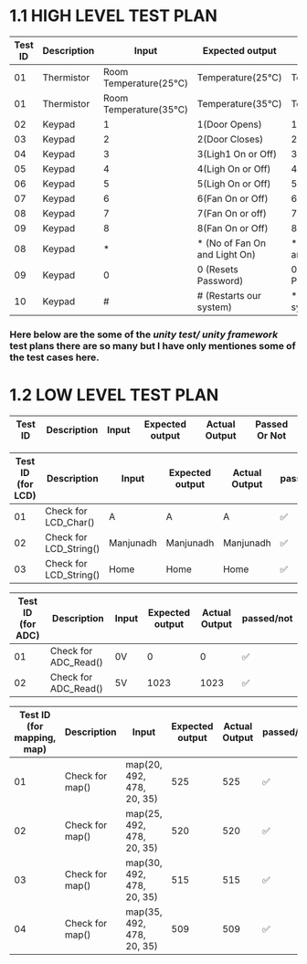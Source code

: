 # 1.1 HIGH LEVEL TEST PLAN

| Test ID | Description | Input | Expected output | Actual Output | Passed Or Not |
| --- | --- | --- | --- | --- | --- |
| 01 | Thermistor | Room Temperature(25°C) | Temperature(25°C) | Temperature(25°C) | ❌ |
| 01 | Thermistor | Room Temperature(35°C) | Temperature(35°C) | Temperature(35°C) |- [x] |
| 02 | Keypad | 1 | 1(Door Opens) | 1(Door Opens) | ✅ |
| 03 | Keypad | 2 | 2(Door Closes) | 2(Door Closes) | ✅ |
| 04 | Keypad | 3 | 3(Ligh1 On or Off) | 3(Light On or off) | ✅ |
| 05 | Keypad | 4 | 4(Ligh On or Off) | 4(Light On or off) | ✅ |
| 06 | Keypad | 5 | 5(Ligh On or Off) | 5(Light On or off) | ✅ |
| 07 | Keypad | 6 | 6(Fan On or Off) | 6(Fan On or off) | ✅ |
| 08 | Keypad | 7 | 7(Fan On or off) | 7(Fan On or off) | ✅ |
| 09 | Keypad | 8 | 8(Fan On or Off) | 8(Fan On or off) | ✅ |
| 08 | Keypad | * | * (No of Fan On and Light On) | * (No of Fan On and Light On) | ✅ |
| 09 | Keypad | 0 | 0 (Resets Password) | 0 (Resets Password) | ✅ |
| 10 | Keypad | # | # (Restarts our system) | * (Restarted our system) | ✅ |

### Here below are the some of the *unity test/ unity framework* test plans there are so many but I have only mentiones some of the test cases here.

# 1.2 LOW LEVEL TEST PLAN

| Test ID | Description | Input | Expected output | Actual Output | Passed Or Not |
| --- | --- | --- | --- | --- | --- |

| Test ID (for LCD)| Description | Input | Expected output | Actual Output | passed/not |
| --- | --- | --- | --- | --- | --- |
| 01 | Check for LCD_Char() | A  | A |  A | ✅ |
| 02 | Check for LCD_String() | Manjunadh | Manjunadh | Manjunadh | ✅ |
| 03 | Check for LCD_String() | Home | Home | Home | ✅ |


| Test ID (for ADC)| Description | Input | Expected output | Actual Output | passed/not |
| --- | --- | --- | --- | --- | --- |
| 01 | Check for ADC_Read() | 0V | 0 | 0 | ✅ |
| 02 | Check for ADC_Read() | 5V | 1023 |  1023 | ✅ |

| Test ID (for mapping, map)| Description | Input | Expected output | Actual Output | passed/not |
| --- | --- | --- | --- | --- | --- |
| 01 | Check for map() | map(20, 492, 478, 20, 35) | 525 |  525 | ✅ |
| 02 | Check for map() | map(25, 492, 478, 20, 35) | 520 |  520 | ✅ |
| 03 | Check for map() | map(30, 492, 478, 20, 35) | 515 |  515 | ✅ |
| 04 | Check for map() | map(35, 492, 478, 20, 35) | 509 |  509 | ✅ |
